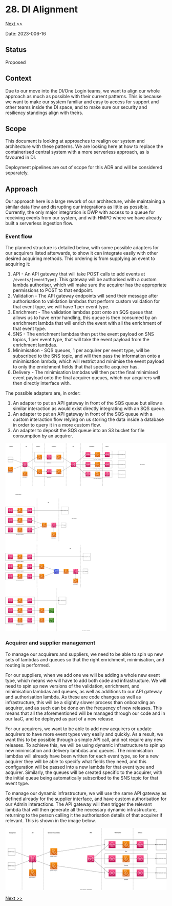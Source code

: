 # 28. DI Alignment

[Next >>](9999-end.md)

Date: 2023-006-16

## Status

Proposed

## Context

Due to our move into the DI/One Login teams, we want to align our whole approach as much as possible with their current
patterns. This is because we want to make our system familiar and easy to access for support and other teams inside the
DI space, and to make sure our security and resiliency standings align with theirs.

## Scope

This document is looking at approaches to realign our system and architecture with these patterns. We are looking here
at how to replace the containerised central system with a more serverless approach, as is favoured in DI.

Deployment pipelines are out of scope for this ADR and will be considered separately.

## Approach

Our approach here is a large rework of our architecture, while maintaining a similar data flow and disrupting our
integrations as little as possible. Currently, the only major integration is DWP with access to a queue for receiving
events from our system, and with HMPO where we have already built a serverless ingestion flow.

### Event flow

The planned structure is detailed below, with some possible adapters for our acquirers listed afterwards, to show it can
integrate easily with other desired acquiring methods. This ordering is from supplying an event to acquiring it:

1. API - An API gateway that will take POST calls to add events at `/events/{eventType}`. This gateway will be
   authorised with a custom lambda authoriser, which will make sure the acquirer has the appropriate permissions to POST
   to that endpoint.
2. Validation - The API gateway endpoints will send their message after authorisation to validation lambdas that perform
   custom validation for that event type, we will have 1 per event type.
3. Enrichment - The validation lambdas post onto an SQS queue that allows us to have error handling, this queue is then
   consumed by an enrichment lambda that will enrich the event with all the enrichment of that event type.
4. SNS - The enrichment lambdas then put the event payload on SNS topics, 1 per event type, that will take the event
   payload from the enrichment lambdas.
5. Minimisation - SQS queues, 1 per acquirer per event type, will be subscribed to the SNS topic, and will then pass the
   information onto a minimisation lambda, which will restrict and minimise the event payload to only the enrichment
   fields that that specific acquirer has.
6. Delivery - The minimisation lambdas will then put the final minimised event payload onto the final acquirer queues,
   which our acquirers will then directly interface with.

The possible adapters are, in order:

1. An adapter to put an API gateway in front of the SQS queue but allow a similar interaction as would exist directly
   integrating with an SQS queue.
2. An adapter to put an API gateway in front of the SQS queue with a custom interaction flow relying on us storing the
   data inside a database in order to query it in a more custom flow.
3. An adapter to deposit the SQS queue into an S3 bucket for file consumption by an acquirer.

![Image](di-alignment-event-flow.svg)

### Acquirer and supplier management

To manage our acquirers and suppliers, we need to be able to spin up new sets of lambdas and queues so that the right
enrichment, minimisation, and routing is performed.

For our suppliers, when we add one we will be adding a whole new event type, which means we will have to add both code
and infrastructure. We will need to spin up new versions of the validation, enrichment, and minimisation lambdas and
queues, as well as additions to our API gateway and authorisation lambda. As these are code changes as well as
infrastructure, this will be a slightly slower process than onboarding an acquirer, and as such can be done on the
frequency of new releases. This means that all the aforementioned will be managed through our code and in our IaaC, and
be deployed as part of a new release.

For our acquirers, we want to be able to add new acquirers or update acquirers to have more event types very easily and
quickly. As a result, we want this to be possible through a simple API call, and not require any new releases. To
achieve this, we will be using dynamic infrastructure to spin up new minimisation and delivery lambdas and queues. The
minimisation lambdas will already have been written for each event type, so for a new acquirer they will be able to
specify what fields they need, and this configuration will be passed into a new lambda for that event type and acquirer.
Similarly, the queues will be created specific to the acquirer, with the initial queue being automatically subscribed to
the SNS topic for that event type.

To manage our dynamic infrastructure, we will use the same API gateway as defined already for the supplier interface,
and have custom authorisation
for our Admin interactions. The API gateway will then trigger the relevant lambda that will then generate all the
necessary dynamic infrastructure, returning to the person calling it the authorisation details of that acquirer if
relevant. This is shown in the image below.

![Image](di-alignment-acquirer-management.svg)

[Next >>](9999-end.md)
